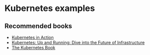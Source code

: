 # Kubernetes examples

## Recommended books

* [Kubernetes in Action](https://amzn.to/31x5V9m)
* [Kubernetes: Up and Running: Dive into the Future of Infrastructure](https://amzn.to/3DhQzCM)
* [The Kubernetes Book](https://amzn.to/3lwlDZy)
